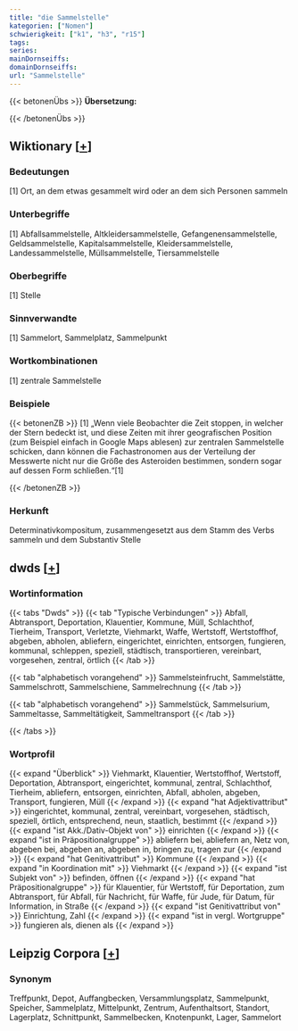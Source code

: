 ```yaml
---
title: "die Sammelstelle"
kategorien: ["Nomen"]
schwierigkeit: ["k1", "h3", "r15"]
tags:
series:
mainDornseiffs:
domainDornseiffs:
url: "Sammelstelle"
---
```


{{< betonenÜbs >}}
**Übersetzung:**  
  
{{< /betonenÜbs >}}

## Wiktionary [[+](https://de.wiktionary.org/wiki/Sammelstelle)]

### Bedeutungen
[1] Ort, an dem etwas gesammelt wird oder an dem sich Personen sammeln  

### Unterbegriffe
[1] Abfallsammelstelle, Altkleidersammelstelle, Gefangenensammelstelle, Geldsammelstelle, Kapitalsammelstelle, Kleidersammelstelle, Landessammelstelle, Müllsammelstelle, Tiersammelstelle  

### Oberbegriffe
[1] Stelle  

### Sinnverwandte
[1] Sammelort, Sammelplatz, Sammelpunkt  

### Wortkombinationen
[1] zentrale Sammelstelle  

### Beispiele
{{< betonenZB >}}
[1] „Wenn viele Beobachter die Zeit stoppen, in welcher der Stern bedeckt ist, und diese Zeiten mit ihrer geografischen Position (zum Beispiel einfach in Google Maps ablesen) zur zentralen Sammelstelle schicken, dann können die Fachastronomen aus der Verteilung der Messwerte nicht nur die Größe des Asteroiden bestimmen, sondern sogar auf dessen Form schließen.“[1]  

{{< /betonenZB >}}
### Herkunft
Determinativkompositum, zusammengesetzt aus dem Stamm des Verbs sammeln und dem Substantiv Stelle  



## dwds [[+](https://www.dwds.de/wb/Sammelstelle)]

### Wortinformation
{{< tabs "Dwds" >}}
{{< tab "Typische Verbindungen" >}}
Abfall, Abtransport, Deportation, Klauentier, Kommune, Müll, Schlachthof, Tierheim, Transport, Verletzte, Viehmarkt, Waffe, Wertstoff, Wertstoffhof, abgeben, abholen, abliefern, eingerichtet, einrichten, entsorgen, fungieren, kommunal, schleppen, speziell, städtisch, transportieren, vereinbart, vorgesehen, zentral, örtlich
{{< /tab >}}

{{< tab "alphabetisch vorangehend" >}}
Sammelsteinfrucht, Sammelstätte, Sammelschrott, Sammelschiene, Sammelrechnung
{{< /tab >}}

{{< tab "alphabetisch vorangehend" >}}
Sammelstück, Sammelsurium, Sammeltasse, Sammeltätigkeit, Sammeltransport
{{< /tab >}}

{{< /tabs >}}

### Wortprofil
{{< expand "Überblick" >}} Viehmarkt, Klauentier, Wertstoffhof, Wertstoff, Deportation, Abtransport, eingerichtet, kommunal, zentral, Schlachthof, Tierheim, abliefern, entsorgen, einrichten, Abfall, abholen, abgeben, Transport, fungieren, Müll {{< /expand >}}
{{< expand "hat Adjektivattribut" >}} eingerichtet, kommunal, zentral, vereinbart, vorgesehen, städtisch, speziell, örtlich, entsprechend, neun, staatlich, bestimmt {{< /expand >}}
{{< expand "ist Akk./Dativ-Objekt von" >}} einrichten {{< /expand >}}
{{< expand "ist in Präpositionalgruppe" >}} abliefern bei, abliefern an, Netz von, abgeben bei, abgeben an, abgeben in, bringen zu, tragen zur {{< /expand >}}
{{< expand "hat Genitivattribut" >}} Kommune {{< /expand >}}
{{< expand "in Koordination mit" >}} Viehmarkt {{< /expand >}}
{{< expand "ist Subjekt von" >}} befinden, öffnen {{< /expand >}}
{{< expand "hat Präpositionalgruppe" >}} für Klauentier, für Wertstoff, für Deportation, zum Abtransport, für Abfall, für Nachricht, für Waffe, für Jude, für Datum, für Information, in Straße {{< /expand >}}
{{< expand "ist Genitivattribut von" >}} Einrichtung, Zahl {{< /expand >}}
{{< expand "ist in vergl. Wortgruppe" >}} fungieren als, dienen als {{< /expand >}}

## Leipzig Corpora [[+](https://corpora.uni-leipzig.de/en/res?word=Sammelstelle&corpusId=deu_newscrawl-public_2018)]


### Synonym
Treffpunkt, Depot, Auffangbecken, Versammlungsplatz, Sammelpunkt, Speicher, Sammelplatz, Mittelpunkt, Zentrum, Aufenthaltsort, Standort, Lagerplatz, Schnittpunkt, Sammelbecken, Knotenpunkt, Lager, Sammelort

